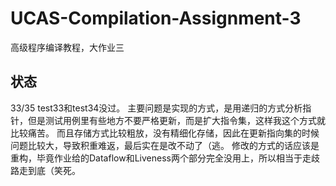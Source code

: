 # UCAS-Compilation-Assignment-3
高级程序编译教程，大作业三
## 状态
33/35
test33和test34没过。
主要问题是实现的方式，是用递归的方式分析指针，但是测试用例里有些地方不要严格更新，而是扩大指令集，这样我这个方式就比较痛苦。
而且存储方式比较粗放，没有精细化存储，因此在更新指向集的时候问题比较大，导致积重难返，最后实在是改不动了（逃。
修改的方式的话应该是重构，毕竟作业给的Dataflow和Liveness两个部分完全没用上，所以相当于走歧路走到底（笑死。
